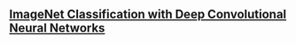 ## [ImageNet Classification with Deep Convolutional Neural Networks](https://papers.nips.cc/paper/4824-imagenet-classification-with-deep-convolutional-neural-networks.pdf)
